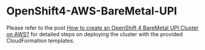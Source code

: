 # OpenShift4-AWS-BareMetal-UPI
Please refer to the post [How to create an OpenShift 4 BareMetal UPI Cluster on AWS?](https://blackhatinside.com/2024/08/10/how-to-create-openshift-4-baremetal-upi-cluster-on-aws/) for detailed steps on deploying the cluster with the provided CloudFormation templates.
